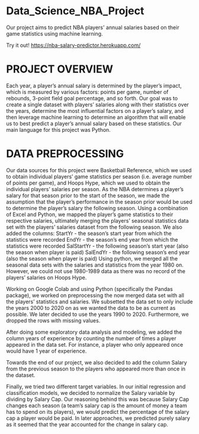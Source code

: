 # Data_Science_NBA_Project
Our project aims to predict NBA players' annual salaries based on their game statistics using machine learning.

Try it out! 
https://nba-salary-predictor.herokuapp.com/

# PROJECT OVERVIEW
Each year, a player’s annual salary is determined by the player’s impact, which is measured by various factors: points per game, number of rebounds, 3-point field goal percentage, and so forth. Our goal was to create a single dataset with players’ salaries along with their statistics over the years, determine the most influential factors on a player’s salary, and then leverage machine learning to determine an algorithm that will enable us to best predict a player’s annual salary based on these statistics. Our main language for this project was Python.

# DATA PREPROCESSING
Our data sources for this project were Basketball Reference, which we used to obtain individual players’ game statistics per season (i.e. average number of points per game), and Hoops Hype, which we used to obtain the individual players’ salaries per season. As the NBA determines a player’s salary for that season prior to the start of the season, we made the assumption that the player’s performance in the season prior would be used to determine the player’s salary the following season. Using a combination of Excel and Python, we mapped the player’s game statistics to their respective salaries, ultimately merging the players’ seasonal statistics data set with the players’ salaries dataset from the following season. We also added the columns:
StartYr - the season’s start year from which the statistics were recorded
EndYr - the season’s end year from which the statistics were recorded
SalStartYr - the following season’s start year (also the season when player is paid)
SalEndYr - the following season’s end year (also the season when player is paid)
Using python, we merged all the seasonal data sets with the salaries and statistics from the year 1980 on. However, we could not use 1980-1989 data as there was no record of the players’ salaries on Hoops Hype.

Working on Google Colab and using Python (specifically the Pandas package), we worked on preprocessing the now merged data set with all the players’ statistics and salaries. We subsetted the data set to only include the years 2000 to 2020 on as we wanted the data to be as current as possible. We later decided to use the years 1990 to 2020. Furthermore, we dropped the rows with missing values.

After doing some exploratory data analysis and modeling, we added the column years of experience by counting the number of times a player appeared in the data set.  For instance, a player who only appeared once would have 1 year of experience.

Towards the end of our project, we also decided to add the column Salary from the previous season to the players who appeared more than once in the dataset.

Finally, we tried two different target variables. In our initial regression and classification models, we decided to normalize the Salary variable by dividing by Salary Cap. Our reasoning behind this was because Salary Cap changes each season (a team’s salary cap is the amount of money a team has to spend on its players), we would predict the percentage of the salary cap a player would be paid. In later approaches, we predicted purely salary as it seemed that the year accounted for the change in salary cap.
